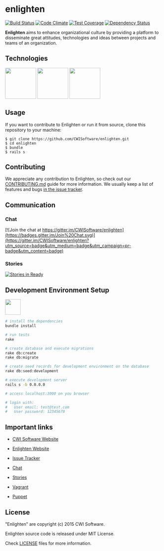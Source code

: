 # enlighten

[![Build Status](https://travis-ci.org/CWISoftware/enlighten.svg?branch=master)](https://travis-ci.org/CWISoftware/enlighten)
[![Code Climate](https://codeclimate.com/github/CWISoftware/enlighten/badges/gpa.svg)](https://codeclimate.com/github/CWISoftware/enlighten)
[![Test Coverage](https://codeclimate.com/github/CWISoftware/enlighten/badges/coverage.svg)](https://codeclimate.com/github/CWISoftware/enlighten/coverage)
[![Dependency Status](https://gemnasium.com/CWISoftware/enlighten.svg)](https://gemnasium.com/CWISoftware/enlighten)

**Enlighten** aims to enhance organizational culture by providing a platform to disseminate great attitudes, technologies and ideas between projects and teams of an organization.

## Technologies

[<img src="https://upload.wikimedia.org/wikipedia/commons/c/c3/Ruby_on_Rails_logo.svg" width="100" height="100">](http://rubyonrails.org/)
[<img src="https://raw.githubusercontent.com/rspec/rspec.github.io/source/source/images/logo.png" width="100" height="100">](http://rspec.info/)
[<img src="https://avatars2.githubusercontent.com/u/320565?v=3&s=200" width="100" height="100">](https://cucumber.io/)

## Usage

If you want to contribute to Enlighten or run it from source, clone this repository to your machine:

    $ git clone https://github.com/CWISoftware/enlighten.git
    $ cd enlighten
    $ bundle
    $ rails s

## Contributing

We appreciate any contribution to Enlighten, so check out our [CONTRIBUTING.md](CONTRIBUTING.md) guide for more information. We usually keep a list of features and bugs [in the issue tracker](https://github.com/CWISoftware/enlighten/issues).

## Communication

### Chat

[![Join the chat at https://gitter.im/CWISoftware/enlighten](https://badges.gitter.im/Join%20Chat.svg)](https://gitter.im/CWISoftware/enlighten?utm_source=badge&utm_medium=badge&utm_campaign=pr-badge&utm_content=badge)

### Stories

[![Stories in Ready](https://badge.waffle.io/CWISoftware/enlighten.png?label=ready&title=Ready)](https://waffle.io/CWISoftware/enlighten)

## Development Environment Setup

[<img src="https://upload.wikimedia.org/wikipedia/commons/8/87/Vagrant.png" width="50" height="50">](https://github.com/CWISoftware/enlighten-vagrant)

```bash
# install the dependencies
bundle install

# run tests
rake

# create database and execute migrations
rake db:create
rake db:migrate

# create seed records for development environment on the database
rake db:seed:development

# execute development server
rails s -b 0.0.0.0

# access localhost:3000 on you browser

# login with:
#   User email: test@test.com
#   User password: 12345678
```

## Important links

* [CWI Software Website][1]
* [Enlighten Website][2]
* [Issue Tracker][3]
* [Chat][4]
* [Stories][5]
* [Vagrant][6]
* [Puppet][7]

  [1]: http://www.cwi.com.br
  [2]: https://enlighten-prototype.herokuapp.com
  [3]: https://github.com/CWISoftware/enlighten/issues
  [4]: https://gitter.im/CWISoftware/enlighten
  [5]: https://waffle.io/CWISoftware/enlighten
  [6]: https://github.com/CWISoftware/enlighten-vagrant
  [7]: https://github.com/CWISoftware/enlighten-vagrant-puppet

## License

"Enlighten" are copyright (c) 2015 CWI Software.

Enlighten source code is released under MIT License.

Check [LICENSE](LICENSE) files for more information.
